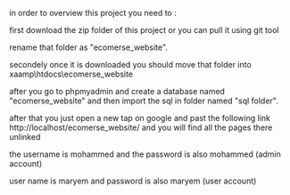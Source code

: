 in order to overview this project you need to :

first download the zip folder of this project or you can pull it using git tool

rename that folder as "ecomerse_website".

secondely once it is downloaded you should move that folder into xaamp\htdocs\ecomerse_website

after you go to phpmyadmin and create a database named "ecomerse_website" and then import the sql in folder named "sql folder".

after that you just open a new tap on google and past the following link http://localhost/ecomerse_website/
 and you will find all the pages there unlinked

the username is mohammed and the password is also mohammed (admin account)

user name is maryem and password is also maryem (user account)

